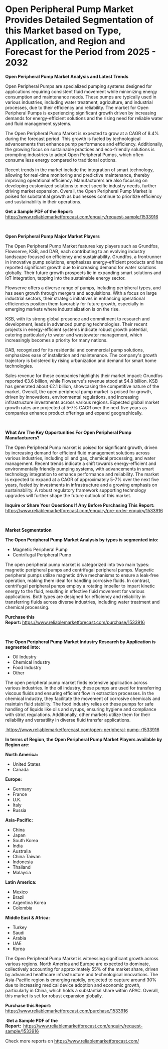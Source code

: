 <p><h1>Open Peripheral Pump Market Provides Detailed Segmentation of this Market based on Type, Application, and Region and Forecast for the Period from 2025 - 2032</h1></p><p><strong>Open Peripheral Pump Market Analysis and Latest Trends</strong></p>
<p><p>Open Peripheral Pumps are specialized pumping systems designed for applications requiring consistent fluid movement while minimizing energy consumption and maintenance needs. These pumps are typically used in various industries, including water treatment, agriculture, and industrial processes, due to their efficiency and reliability. The market for Open Peripheral Pumps is experiencing significant growth driven by increasing demands for energy-efficient solutions and the rising need for reliable water and fluid management systems.</p><p>The Open Peripheral Pump Market is expected to grow at a CAGR of 8.4% during the forecast period. This growth is fueled by technological advancements that enhance pump performance and efficiency. Additionally, the growing focus on sustainable practices and eco-friendly solutions is prompting industries to adopt Open Peripheral Pumps, which often consume less energy compared to traditional options.</p><p>Recent trends in the market include the integration of smart technology, allowing for real-time monitoring and predictive maintenance, thereby improving operational efficiency. Manufacturers are also focusing on developing customized solutions to meet specific industry needs, further driving market expansion. Overall, the Open Peripheral Pump Market is poised for substantial growth as businesses continue to prioritize efficiency and sustainability in their operations.</p></p>
<p><strong>Get a Sample PDF of the Report:&nbsp;</strong> <a href="https://www.reliablemarketforecast.com/enquiry/request-sample/1533916?utm_campaign=2292&utm_medium=2&utm_source=Github&utm_content=ia&utm_term=27022025&utm_id=open-peripheral-pump">https://www.reliablemarketforecast.com/enquiry/request-sample/1533916</a></p>
<p>&nbsp;</p>
<p><strong>Open Peripheral Pump Major Market Players</strong></p>
<p><p>The Open Peripheral Pump Market features key players such as Grundfos, Flowserve, KSB, and DAB, each contributing to an evolving industry landscape focused on efficiency and sustainability. Grundfos, a frontrunner in innovative pump solutions, emphasizes energy-efficient products and has reported significant growth due to increasing demand for water solutions globally. Their future growth prospects lie in expanding smart solutions and IoT integration, tapping into the sustainable energy sector. </p><p>Flowserve offers a diverse range of pumps, including peripheral types, and has seen growth through mergers and acquisitions. With a focus on large industrial sectors, their strategic initiatives in enhancing operational efficiencies position them favorably for future growth, especially in emerging markets where industrialization is on the rise.</p><p>KSB, with its strong global presence and commitment to research and development, leads in advanced pumping technologies. Their recent projects in energy-efficient systems indicate robust growth potential, catering particularly to water and wastewater management, which increasingly becomes a priority for many nations.</p><p>DAB, recognized for its residential and commercial pump solutions, emphasizes ease of installation and maintenance. The company's growth trajectory is bolstered by rising urbanization and demand for smart home technologies. </p><p>Sales revenue for these companies highlights their market impact: Grundfos reported €3.6 billion, while Flowserve's revenue stood at $4.8 billion. KSB has generated about €2.1 billion, showcasing the competitive nature of the market. Overall, the open peripheral pump market is poised for growth, driven by innovations, environmental regulations, and increasing infrastructure investments across various regions. Expected global market growth rates are projected at 5-7% CAGR over the next five years as companies enhance product offerings and expand geographically.</p></p>
<p>&nbsp;</p>
<p><strong>What Are The Key Opportunities For Open Peripheral Pump Manufacturers?</strong></p>
<p><p>The Open Peripheral Pump market is poised for significant growth, driven by increasing demand for efficient fluid management solutions across various industries, including oil and gas, chemical processing, and water management. Recent trends indicate a shift towards energy-efficient and environmentally friendly pumping systems, with advancements in smart technology integration to enhance performance and reliability. The market is expected to expand at a CAGR of approximately 5-7% over the next five years, fueled by investments in infrastructure and a growing emphasis on sustainability. A robust regulatory framework supporting technology upgrades will further shape the future outlook of this market.</p></p>
<p><strong>Inquire or Share Your Questions If Any Before Purchasing This Report:</strong> <a href="https://www.reliablemarketforecast.com/enquiry/pre-order-enquiry/1533916?utm_campaign=2292&utm_medium=2&utm_source=Github&utm_content=ia&utm_term=27022025&utm_id=open-peripheral-pump">https://www.reliablemarketforecast.com/enquiry/pre-order-enquiry/1533916</a></p>
<p>&nbsp;</p>
<p><strong>Market Segmentation</strong></p>
<p><strong>The Open Peripheral Pump Market Analysis by types is segmented into:</strong></p>
<p><ul><li>Magnetic Peripheral Pump</li><li>Centrifugal Peripheral Pump</li></ul></p>
<p><p>The open peripheral pump market is categorized into two main types: magnetic peripheral pumps and centrifugal peripheral pumps. Magnetic peripheral pumps utilize magnetic drive mechanisms to ensure a leak-free operation, making them ideal for handling corrosive fluids. In contrast, centrifugal peripheral pumps employ a rotating impeller to impart kinetic energy to the fluid, resulting in effective fluid movement for various applications. Both types are designed for efficiency and reliability in transferring fluids across diverse industries, including water treatment and chemical processing.</p></p>
<p><strong>Purchase this Report:&nbsp;</strong><a href="https://www.reliablemarketforecast.com/purchase/1533916?utm_campaign=2292&utm_medium=2&utm_source=Github&utm_content=ia&utm_term=27022025&utm_id=open-peripheral-pump">https://www.reliablemarketforecast.com/purchase/1533916</a></p>
<p>&nbsp;</p>
<p><strong>The Open Peripheral Pump Market Industry Research by Application is segmented into:</strong></p>
<p><ul><li>Oil Industry</li><li>Chemical Industry</li><li>Food Industry</li><li>Other</li></ul></p>
<p><p>The open peripheral pump market finds extensive application across various industries. In the oil industry, these pumps are used for transferring viscous fluids and ensuring efficient flow in extraction processes. In the chemical industry, they facilitate the movement of corrosive chemicals and maintain fluid stability. The food industry relies on these pumps for safe handling of liquids like oils and syrups, ensuring hygiene and compliance with strict regulations. Additionally, other markets utilize them for their reliability and versatility in diverse fluid transfer applications.</p></p>
<p><a href="https://www.reliablemarketforecast.com/open-peripheral-pump-r1533916?utm_campaign=2292&utm_medium=2&utm_source=Github&utm_content=ia&utm_term=27022025&utm_id=open-peripheral-pump">&nbsp;https://www.reliablemarketforecast.com/open-peripheral-pump-r1533916</a></p>
<p><strong>In terms of Region, the Open Peripheral Pump Market Players available by Region are:</strong></p>
<p>
    <p> <strong> North America: </strong>
        <ul>
            <li>United States</li>
            <li>Canada</li>
        </ul>
        </p> 
    <p> <strong> Europe: </strong>
        <ul>
            <li>Germany</li>
            <li>France</li>
            <li>U.K.</li>
            <li>Italy</li>
            <li>Russia</li>
        </ul>
        </p> 
    <p> <strong> Asia-Pacific: </strong>
        <ul>
            <li>China</li>
            <li>Japan</li>
            <li>South Korea</li>
            <li>India</li>
            <li>Australia</li>
            <li>China Taiwan</li>
            <li>Indonesia</li>
            <li>Thailand</li>
            <li>Malaysia</li>
        </ul>
        </p> 
    <p> <strong> Latin America: </strong>
        <ul>
            <li>Mexico</li>
            <li>Brazil</li>
            <li>Argentina Korea</li>
            <li>Colombia</li>
        </ul>
        </p> 
    <p> <strong> Middle East & Africa: </strong>
        <ul>
            <li>Turkey</li>
            <li>Saudi</li>
            <li>Arabia</li>
            <li>UAE</li>
            <li>Korea</li>
        </ul>
    </p>
    </p>
<p><p>The Open Peripheral Pump Market is witnessing significant growth across various regions. North America and Europe are expected to dominate, collectively accounting for approximately 55% of the market share, driven by advanced healthcare infrastructure and technological innovations. The Asia-Pacific region is emerging rapidly, projected to capture around 30% due to increasing medical device adoption and economic growth, particularly in China, which holds a substantial share within APAC. Overall, this market is set for robust expansion globally.</p></p>
<p><strong>Purchase this Report: </strong><a href="https://www.reliablemarketforecast.com/purchase/1533916?utm_campaign=2292&utm_medium=2&utm_source=Github&utm_content=ia&utm_term=27022025&utm_id=open-peripheral-pump">https://www.reliablemarketforecast.com/purchase/1533916</a></p>
<p>&nbsp;<strong>Get a Sample PDF of the Report:&nbsp;&nbsp;</strong><a href="https://www.reliablemarketforecast.com/enquiry/request-sample/1533916?utm_campaign=2292&utm_medium=2&utm_source=Github&utm_content=ia&utm_term=27022025&utm_id=open-peripheral-pump">https://www.reliablemarketforecast.com/enquiry/request-sample/1533916</a></p>
<p><strong></strong></p>
<p>Check more reports on <a href="https://www.reliablemarketforecast.com/?utm_campaign=2292&utm_medium=2&utm_source=Github&utm_content=ia&utm_term=27022025&utm_id=open-peripheral-pump">https://www.reliablemarketforecast.com/</a></p>